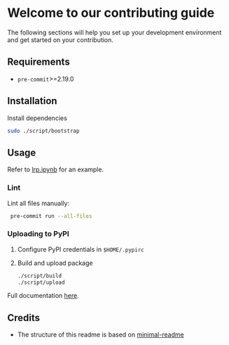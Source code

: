 # Welcome to our contributing guide

The following sections will help you set up your development environment and get started on your contribution.

## Requirements

- `pre-commit`>=2.19.0

## Installation

Install dependencies

```sh
sudo ./script/bootstrap
```

## Usage

Refer to [lrp.ipynb](lrp.ipynb) for an example.

### Lint

Lint all files manually:

```sh
 pre-commit run --all-files
```

### Uploading to PyPI

1. Configure PyPI credentials in `$HOME/.pypirc`

1. Build and upload package

   ```sh
   ./script/build
   ./script/upload
   ```

Full documentation [here](https://packaging.python.org/en/latest/tutorials/packaging-projects/).

## Credits

- The structure of this readme is based on [minimal-readme](https://github.com/rodrigobdz/minimal-readme)
